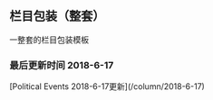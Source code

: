 ## 栏目包装（整套）

一整套的栏目包装模板

### 最后更新时间 2018-6-17

<p class="tip">
[Political Events 2018-6-17更新](/column/2018-6-17)
</p>
